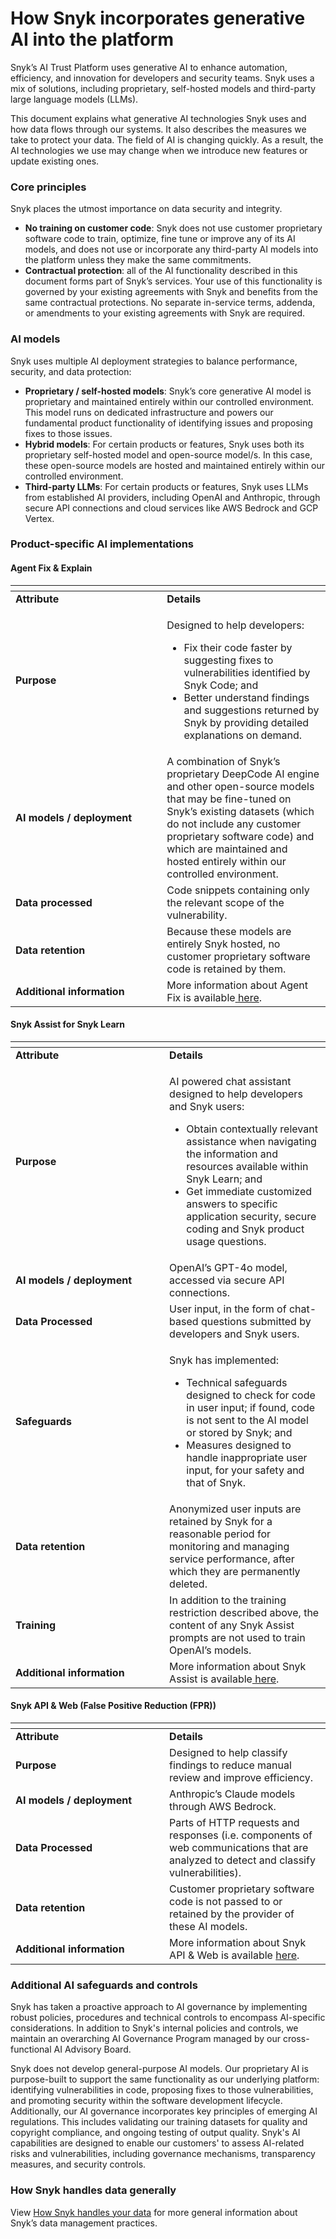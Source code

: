 # How Snyk incorporates generative AI into the platform

Snyk’s AI Trust Platform uses generative AI to enhance automation, efficiency, and innovation for developers and security teams. Snyk uses a mix of solutions, including proprietary, self-hosted models and third-party large language models (LLMs).

This document explains what generative AI technologies Snyk uses and how data flows through our systems. It also describes the measures we take to protect your data. The field of AI is changing quickly. As a result, the AI technologies we use may change when we introduce new features or update existing ones.

### Core principles &#x20;

Snyk places the utmost importance on data security and integrity.

* **No training on customer code**: Snyk does not use customer proprietary software code to train, optimize, fine tune or improve any of its AI models, and does not use or incorporate any third-party AI models into the platform unless they make the same commitments.
* **Contractual protection**: all of the AI functionality described in this document forms part of Snyk’s services. Your use of this functionality is governed by your existing agreements with Snyk and benefits from the same contractual protections. No separate in-service terms, addenda, or amendments to your existing agreements with Snyk are required.

### AI models&#x20;

Snyk uses multiple AI deployment strategies to balance performance, security, and data protection:

* **Proprietary / self-hosted models**: Snyk’s core generative AI model is proprietary and maintained entirely within our controlled environment. This model runs on dedicated infrastructure and powers our fundamental product functionality of identifying issues and proposing fixes to those issues. &#x20;
* **Hybrid models**: For certain products or features, Snyk uses both its proprietary self-hosted model and open-source model/s. In this case, these open-source models are hosted and maintained entirely within our controlled environment. &#x20;
* **Third-party LLMs**: For certain products or features, Snyk uses LLMs from established AI providers, including OpenAI and Anthropic, through secure API connections and cloud services like AWS Bedrock and GCP Vertex.&#x20;

### Product-specific AI implementations

#### Agent Fix & Explain

<table data-header-hidden><thead><tr><th width="226.24609375"></th><th></th></tr></thead><tbody><tr><td><strong>Attribute</strong></td><td><strong>Details</strong></td></tr><tr><td><strong>Purpose</strong></td><td><p>Designed to help developers:</p><p></p><ul><li>Fix their code faster by suggesting fixes to vulnerabilities identified by Snyk Code; and</li><li>Better understand findings and suggestions returned by Snyk by providing detailed explanations on demand.</li></ul></td></tr><tr><td><strong>AI models / deployment</strong></td><td>A combination of Snyk’s proprietary DeepCode AI engine and other open-source models that may be fine-tuned on Snyk’s existing datasets (which do not include any customer proprietary software code) and which are maintained and hosted entirely within our controlled environment.</td></tr><tr><td><strong>Data processed</strong></td><td>Code snippets containing only the relevant scope of the vulnerability.</td></tr><tr><td><strong>Data retention</strong></td><td>Because these models are entirely Snyk hosted, no customer proprietary software code is retained by them.</td></tr><tr><td><strong>Additional information</strong> </td><td>More information about Agent Fix is available<a data-footnote-ref href="#user-content-fn-1"> </a><a data-footnote-ref href="#user-content-fn-1">here</a>.</td></tr></tbody></table>

#### &#x20;Snyk Assist for Snyk Learn

<table data-header-hidden><thead><tr><th width="230.103515625"></th><th></th></tr></thead><tbody><tr><td><strong>Attribute</strong></td><td><strong>Details</strong></td></tr><tr><td><strong>Purpose</strong></td><td><p>AI powered chat assistant designed to help developers and Snyk users:</p><p></p><ul><li>Obtain contextually relevant assistance when navigating the information and resources available within Snyk Learn; and</li><li>Get immediate customized answers to specific application security, secure coding and Snyk product usage questions.</li></ul></td></tr><tr><td><strong>AI models / deployment</strong></td><td>OpenAI’s GPT-4o model, accessed via secure API connections.</td></tr><tr><td><strong>Data Processed</strong></td><td>User input, in the form of chat-based questions submitted by developers and Snyk users.</td></tr><tr><td><strong>Safeguards</strong></td><td><p>Snyk has implemented:</p><p></p><ul><li>Technical safeguards designed to check for code in user input; if found, code is not sent to the AI model or stored by Snyk; and</li><li>Measures designed to handle inappropriate user input, for your safety and that of Snyk.</li></ul></td></tr><tr><td><strong>Data retention</strong></td><td>Anonymized user inputs are retained by Snyk for a reasonable period for monitoring and managing service performance, after which they are permanently deleted.</td></tr><tr><td><strong>Training</strong></td><td>In addition to the training restriction described above, the content of any Snyk Assist prompts are not used to train OpenAI’s models.</td></tr><tr><td><strong>Additional information</strong></td><td>More information about Snyk Assist is available<a href="https://docs.snyk.io/snyk-learn/snyk-assist"> here</a>.</td></tr></tbody></table>

#### &#x20;Snyk API & Web (False Positive Reduction (FPR))

<table data-header-hidden><thead><tr><th width="230.103515625"></th><th></th></tr></thead><tbody><tr><td><strong>Attribute</strong></td><td><strong>Details</strong></td></tr><tr><td><strong>Purpose</strong></td><td>Designed to help classify findings to reduce manual review and improve efficiency.</td></tr><tr><td><strong>AI models / deployment</strong></td><td>Anthropic’s Claude models through AWS Bedrock.</td></tr><tr><td><strong>Data Processed</strong></td><td>Parts of HTTP requests and responses (i.e. components of web communications that are analyzed to detect and classify vulnerabilities).</td></tr><tr><td><strong>Data retention</strong></td><td>Customer proprietary software code is not passed to or retained by the provider of these AI models.</td></tr><tr><td><strong>Additional information</strong></td><td>More information about Snyk API &#x26; Web is available <a href="https://developers.probely.com/">here</a>.</td></tr></tbody></table>

### &#x20;Additional AI safeguards and controls

Snyk has taken a proactive approach to AI governance by implementing robust policies, procedures and technical controls to encompass AI-specific considerations. In addition to Snyk's internal policies and controls, we maintain an overarching AI Governance Program managed by our cross-functional AI Advisory Board.

Snyk does not develop general-purpose AI models. Our proprietary AI is purpose-built to support the same functionality as our underlying platform: identifying vulnerabilities in code, proposing fixes to those vulnerabilities, and promoting security within the software development lifecycle. Additionally, our AI governance incorporates key principles of emerging AI regulations. This includes validating our training datasets for quality and copyright compliance, and ongoing testing of output quality. Snyk's AI capabilities are designed to enable our customers' to assess AI-related risks and vulnerabilities, including governance mechanisms, transparency measures, and security controls.

### How Snyk handles data generally

View [How Snyk handles your data](https://docs.snyk.io/working-with-snyk/how-snyk-handles-your-data) for more general information about Snyk’s data management practices.&#x20;

[^1]: 
